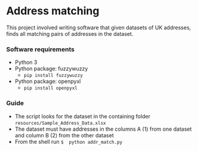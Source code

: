 # Address matching 

This project involved writing software that given datasets of UK addresses, finds all matching pairs of addresses in the dataset.

### Software requirements 
- Python 3
- Python package: fuzzywuzzy
	- `pip install fuzzywuzzy`
- Python package: openpyxl
	- `pip install openpyxl `

### Guide
- The script looks for the dataset in the containing folder `resources/Sample_Address_Data.xlsx`
- The dataset must have addresses in the columns A (1) from one dataset and column B (2) from the other dataset
-  From the shell run `$  python addr_match.py` 
